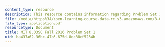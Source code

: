 ```yaml
---
content_type: resource
description: This resource contains information regarding Problem Set 1
file: /media/https%3A/open-learning-course-data-rc.s3.amazonaws.com/8-03sc-physics-iii-vibrations-and-waves-fall-2016/ba437a6236bc47b5675d8ec88ef5234b_MIT8_03SCF16_ProblemSet1.pdf
file_type: application/pdf
resourcetype: Document
title: MIT 8.03SC Fall 2016 Problem Set 1
uid: ba437a62-36bc-47b5-675d-8ec88ef5234b
---
```

